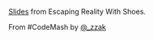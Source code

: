 [Slides](https://speakerdeck.com/zzak/escaping-reality) from Escaping Reality With Shoes.

From #CodeMash by [@_zzak](http://twitter.com/_zzak)

